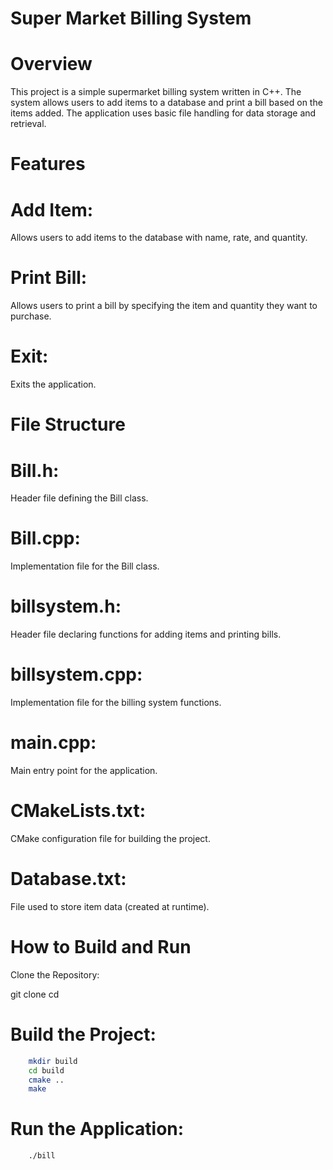 # Super Market Billing System
# Overview
This project is a simple supermarket billing system written in C++. The system allows users to add items to a database and print a bill based on the items added. The application uses basic file handling for data storage and retrieval.

# Features
# Add Item:
 Allows users to add items to the database with name, rate, and quantity.
# Print Bill:
 Allows users to print a bill by specifying the item and quantity they want to purchase.
# Exit: 
Exits the application.

# File Structure
# Bill.h: 
 Header file defining the Bill class.
# Bill.cpp:
 Implementation file for the Bill class.
# billsystem.h: 
Header file declaring functions for adding items and printing bills.
# billsystem.cpp: 
 Implementation file for the billing system functions.
# main.cpp:
 Main entry point for the application.
# CMakeLists.txt:
 CMake configuration file for building the project.
# Database.txt:
 File used to store item data (created at runtime).

# How to Build and Run
Clone the Repository:

git clone <repository-url>
cd <repository-directory>

# Build the Project:
```bash
    mkdir build
    cd build
    cmake ..
    make
```
# Run the Application:
```bash
    ./bill
```